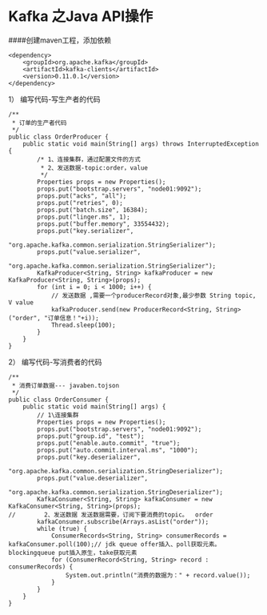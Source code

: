 # Kafka 之Java  API操作

####创建maven工程，添加依赖

```
<dependency>    <groupId>org.apache.kafka</groupId>    <artifactId>kafka-clients</artifactId>    <version>0.11.0.1</version></dependency>
```

1）	编写代码-写生产者的代码```
/** * 订单的生产者代码 */public class OrderProducer {    public static void main(String[] args) throws InterruptedException {        /* 1、连接集群，通过配置文件的方式         * 2、发送数据-topic:order，value         */        Properties props = new Properties();        props.put("bootstrap.servers", "node01:9092");        props.put("acks", "all");        props.put("retries", 0);        props.put("batch.size", 16384);        props.put("linger.ms", 1);        props.put("buffer.memory", 33554432);        props.put("key.serializer",                "org.apache.kafka.common.serialization.StringSerializer");        props.put("value.serializer",                "org.apache.kafka.common.serialization.StringSerializer");        KafkaProducer<String, String> kafkaProducer = new KafkaProducer<String, String>(props);        for (int i = 0; i < 1000; i++) {            // 发送数据 ,需要一个producerRecord对象,最少参数 String topic, V value            kafkaProducer.send(new ProducerRecord<String, String>("order", "订单信息！"+i));            Thread.sleep(100);        }    }}

```

2）	编写代码-写消费者的代码```
/** * 消费订单数据--- javaben.tojson */public class OrderConsumer {    public static void main(String[] args) {        // 1\连接集群        Properties props = new Properties();        props.put("bootstrap.servers", "node01:9092");        props.put("group.id", "test");        props.put("enable.auto.commit", "true");        props.put("auto.commit.interval.ms", "1000");        props.put("key.deserializer",                "org.apache.kafka.common.serialization.StringDeserializer");        props.put("value.deserializer",                "org.apache.kafka.common.serialization.StringDeserializer");        KafkaConsumer<String, String> kafkaConsumer = new KafkaConsumer<String, String>(props);//        2、发送数据 发送数据需要，订阅下要消费的topic。  order        kafkaConsumer.subscribe(Arrays.asList("order"));        while (true) {            ConsumerRecords<String, String> consumerRecords = kafkaConsumer.poll(100);// jdk queue offer插入、poll获取元素。 blockingqueue put插入原生，take获取元素            for (ConsumerRecord<String, String> record : consumerRecords) {                System.out.println("消费的数据为：" + record.value());            }        }    }}
```<!--
create time: 2018-03-08 11:13:33
Author: Alfred

This file is created by Marboo<http://marboo.io> template file $MARBOO_HOME/.media/starts/default.md
本文件由 Marboo<http://marboo.io> 模板文件 $MARBOO_HOME/.media/starts/default.md 创建
-->

